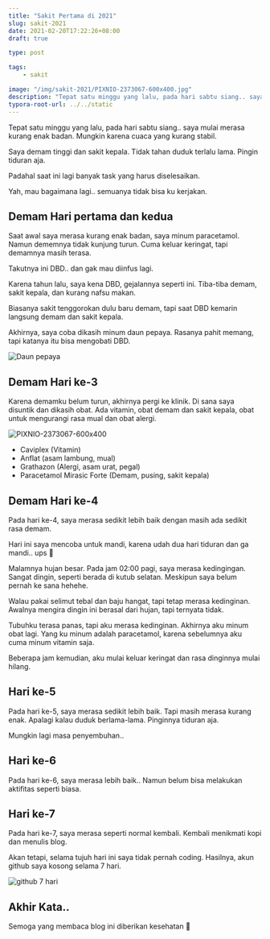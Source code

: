```yaml
---
title: "Sakit Pertama di 2021"
slug: sakit-2021
date: 2021-02-20T17:22:26+08:00
draft: true

type: post

tags:
    - sakit

image: "/img/sakit-2021/PIXNIO-2373067-600x400.jpg"
description: "Tepat satu minggu yang lalu, pada hari sabtu siang.. saya mulai merasa kurang enak badan."
typora-root-url: ../../static
---
```


Tepat satu minggu yang lalu, pada hari sabtu siang.. saya mulai merasa kurang enak badan. Mungkin karena cuaca yang kurang stabil.

Saya demam tinggi dan sakit kepala. Tidak tahan duduk terlalu lama. Pingin tiduran aja.

Padahal saat ini lagi banyak task yang harus diselesaikan.

Yah, mau bagaimana lagi.. semuanya tidak bisa ku kerjakan.

## Demam Hari pertama dan kedua

Saat awal saya merasa kurang enak badan, saya minum paracetamol. Namun dememnya tidak kunjung turun. Cuma keluar keringat, tapi demamnya masih terasa.

Takutnya ini DBD.. dan gak mau diinfus lagi.

Karena tahun lalu, saya kena DBD, gejalannya seperti ini. Tiba-tiba demam, sakit kepala, dan kurang nafsu makan.

Biasanya sakit tenggorokan dulu baru demam, tapi saat DBD kemarin langsung demam dan sakit kepala.

Akhirnya, saya coba dikasih minum daun pepaya. Rasanya pahit memang, tapi katanya itu bisa mengobati DBD.

![Daun pepaya](https://cdn.pixabay.com/photo/2017/11/01/22/37/tree-2909603__340.jpg)

## Demam Hari ke-3

Karena demamku belum turun, akhirnya pergi ke klinik. Di sana saya disuntik dan dikasih obat. Ada vitamin, obat demam dan sakit kepala, obat untuk mengurangi rasa mual dan obat alergi.

![PIXNIO-2373067-600x400](/img/sakit-2021/PIXNIO-2373067-600x400.jpg)

- Caviplex (Vitamin)
- Anflat (asam lambung, mual)
- Grathazon (Alergi, asam urat, pegal)
- Paracetamol Mirasic Forte (Demam, pusing, sakit kepala)

## Demam Hari ke-4

Pada hari ke-4, saya merasa sedikit lebih baik dengan masih ada sedikit rasa demam.

Hari ini saya mencoba untuk mandi, karena udah dua hari tiduran dan ga mandi.. ups :see_no_evil:

Malamnya hujan besar. Pada jam 02:00 pagi, saya merasa kedingingan. Sangat dingin, seperti berada di kutub selatan. Meskipun saya belum pernah ke sana hehehe.

Walau pakai selimut tebal dan baju hangat, tapi tetap merasa kedinginan. Awalnya mengira dingin ini berasal dari hujan, tapi ternyata tidak.

Tubuhku terasa panas, tapi aku merasa kedinginan. Akhirnya aku minum obat lagi. Yang ku minum adalah paracetamol, karena sebelumnya aku cuma minum vitamin saja.

Beberapa jam kemudian, aku mulai keluar keringat dan rasa dinginnya mulai hilang.

## Hari ke-5

Pada hari ke-5, saya merasa sedikit lebih baik. Tapi masih merasa kurang enak. Apalagi kalau duduk berlama-lama. Pinginnya tiduran aja.

Mungkin lagi masa penyembuhan..

## Hari ke-6

Pada hari ke-6, saya merasa lebih baik.. Namun belum bisa melakukan aktifitas seperti biasa.

## Hari ke-7

Pada hari ke-7, saya merasa seperti normal kembali. Kembali menikmati kopi dan menulis blog.

Akan tetapi, selama tujuh hari ini saya tidak pernah coding. Hasilnya, akun github saya kosong selama 7 hari.

![github 7 hari](/img/sakit-2021/github-7-hari.png)

## Akhir Kata..

Semoga yang membaca blog ini diberikan kesehatan :pray:
